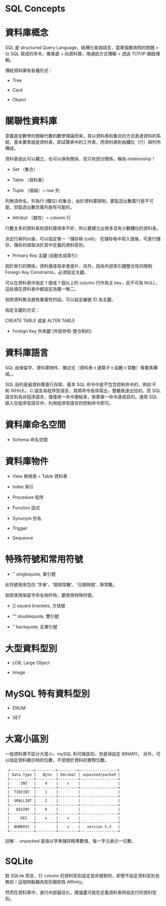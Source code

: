 # SQL Concepts



# 資料庫概念

SQL 是 structured Query Language，結構化查詢語言，當某個要詢問的問題 = 以 SQL 寫成的命令，像某處 = 向資料庫，用通訊方式傳輸 = 透過 TCP/IP 網路傳輸。

傳統資料庫有各種形式：

* Tree

* Card

* Object


# 關聯性資料庫

意義是從數學的關聯代數的數學理論而來，其以資料表和集合的方式表達資料的系統，基本要素就是資料表，即試算表中的工作表，而資料表則由欄位（行）與列所構成。

資料表彼此可以獨立，也可以保有關係，但只有部分關係，稱為 relationship！

* Set （集合）

* Table （資料表）

* Tuple （值組）= row 列

 列無須命名，列為行 (欄位) 的集合，由於資料庫限制，要製造出數萬行是不可能，但製造出數百萬列是有可能的。

* Attribut （屬性）= column 行 

行數太多的資料表和資料庫效率不好，所以要建立出很多含有少數欄位的資料表。

決定行與列以後，可以指定單一『儲存格 (cell)』 在儲存格中寫入值後，可進行儲存，儲存的值取決於其中定義的資料型別。

* Primary Key 主鍵 (自動生成索引)

因於索引的關係，資料搜尋效率會提升，另外，因為外部索引鍵整合性的限制 Foreign Key Constraints，必須設定主鍵。

可以在資料表中指定 1 個或 1 個以上的 column 行作為主 key，且不可為 NULL，這些值在資料表中都設定為獨一無二。

倘若資料無法避免重複性的話，可以設定編號 ID 為主鍵。

指定主鍵的方式：

CREATE TABLE 或是 ALTER TABLE 

* Foreign Key 外來鍵 (外部參照-整合制約)


# 資料庫語言

SQL 由保留字、資料庫物件、陳述式（資料表＋運算子＋函數＋常數）等要素構成。。

SQL 目的是最資料庫進行存取，基本 SQL 命令中是不包含控制命令的，例如 IF 和 WHILE。 C 語言為程序型語言，其將命令依序寫出，整體表達出目的，而 SQL 語言則為非程序語言，僅僅用一命令便結束，依靠單一命令達成目的。通常 SQL 嵌入在程序型語言中，利用程序型語言的控制命令即可。

# 資料庫命名空間

* Schema 命名空間


# 資料庫物件

* View 檢視表 = Table 資料表

* Index 索引

* Procedure 程序

* Function 函式

* Synonym 別名

* Trigger

* Sequence

# 特殊符號和常用符號

* '' singlequote, 單引號

此符號用來包住 '字串'、'間隔常數'、'日期時間'...等常數。

倘若使用保留字命名物件時，要使用特殊符號。

* [] square brackets, 方括號

* "" doublequote, 雙引號

* ‘’ backquote, 反單引號

# 大型資料型別

* LOB, Large Object 

* Image

# MySQL 特有資料型別

* ENUM

* SET

# 大寫小區別

一般資料庫不區分大寫小，mySQL 則可做區別，但是得設定 BINARY。
另外，可以指定資料顯示時的位數，不受限於資料的實際位數。

     ＋----------+---------+---------+-----------------+
     | Data Type |   Byte  | Decimal | unpacked/packed |
     +-----------+---------+---------+-----------------+
     |     INT   |    4    |    x    |                 |
     +-----------+---------+---------+-----------------+
     |  TINYINT  |    1    |         |                 |
     +-----------+---------+---------+-----------------+
     |  SMALLINT |    2    |         |                 |
     +-----------+---------+---------+-----------------+
     |   BIGINT  |    8    |         |                 |
     +-----------+---------+---------+-----------------+
     |     DEC   |    x    |    v    |                 |
     +-----------+---------+---------+-----------------+
     |  NUMERIC  |         |    v    |   version 5.3   |
     +-----------+---------+---------+-----------------+

註解： unpacked 是指以字串儲存精準數值，每一字元表示一位數。

# SQLite 

對 SQLite 而言，行 column 的資料型別設定並非絕對的，即使不設定資料型別也無妨！這個特點稱為型別親和性 Affinity。

然而在資料庫中，進行內部最佳化，建議盡可能在定義資料表時設定行的資料型別。
